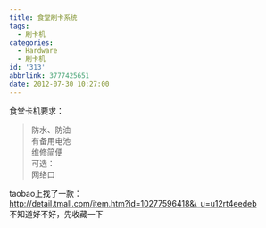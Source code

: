 ```yaml
---
title: 食堂刷卡系统
tags:
  - 刷卡机
categories:
  - Hardware
  - 刷卡机
id: '313'
abbrlink: 3777425651
date: 2012-07-30 10:27:00
---
```


食堂卡机要求：  

> 防水、防油  
> 有备用电池  
> 维修简便  
> 可选：  
> 网络口  
>   

taobao上找了一款：  
http://detail.tmall.com/item.htm?id=10277596418&\_u=u12rt4eedeb  
不知道好不好，先收藏一下